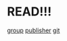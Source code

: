 # READ!!!
[group](https://licence.roblox.gs/group-licence)
[publisher](https://licence.roblox.gs/publisher-licence)
[git](https://licence.roblox.gs/git-licence)
